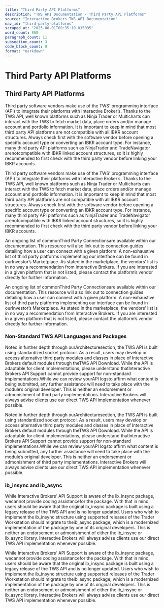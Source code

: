```yaml
---
title: "Third Party API Platforms"
description: "TWS API Documentation - Third Party API Platforms"
source: "Interactive Brokers TWS API Documentation"
nav_id: "third-party-platforms"
scraped_at: "2025-08-01T00:35:10.015035"
word_count: 868
paragraph_count: 11
subsection_count: 3
code_block_count: 0
format: "markdown"
---
```


# Third Party API Platforms

## Third Party API Platforms

Third party software vendors make use of the TWS’ programming interface (API) to integrate their platforms with Interactive Broker’s. Thanks to the TWS API, well known platforms such as Ninja Trader or Multicharts can interact with the TWS to fetch market data, place orders and/or manage account and portfolio information.
It is important to keep in mind that most third party API platforms are not compatible with all IBKR account structures. Always check first with the software vendor before opening a specific account type or converting an IBKR account type. For instance, many third party API platforms such as NinjaTrader and TradeNavigator arenotcompatible with IBKR linked account structures, so it is highly recommended to first check with the third party vendor before linking your IBKR accounts.

Third party software vendors make use of the TWS’ programming interface (API) to integrate their platforms with Interactive Broker’s. Thanks to the TWS API, well known platforms such as Ninja Trader or Multicharts can interact with the TWS to fetch market data, place orders and/or manage account and portfolio information.
It is important to keep in mind that most third party API platforms are not compatible with all IBKR account structures. Always check first with the software vendor before opening a specific account type or converting an IBKR account type. For instance, many third party API platforms such as NinjaTrader and TradeNavigator arenotcompatible with IBKR linked account structures, so it is highly recommended to first check with the third party vendor before linking your IBKR accounts.

An ongoing list of commonThird Party Connectionsare available within our documentation. This resource will also link out to connection guides detailing how a user can connect with a given platform.
A non-exhaustive list of third party platforms implementing our interface can be found in ourInvestor’s Marketplace. As stated in the marketplace, the vendors’ list is in no way a recommendation from Interactive Brokers. If you are interested in a given platform that is not listed, please contact the platform’s vendor directly for further information.

An ongoing list of commonThird Party Connectionsare available within our documentation. This resource will also link out to connection guides detailing how a user can connect with a given platform.
A non-exhaustive list of third party platforms implementing our interface can be found in ourInvestor’s Marketplace. As stated in the marketplace, the vendors’ list is in no way a recommendation from Interactive Brokers. If you are interested in a given platform that is not listed, please contact the platform’s vendor directly for further information.

### Non-Standard TWS API Languages and Packages

Noted in further depth through ourArchitecturesection, the TWS API is built using standardized socket protocol. As a result, users may develop or access alternative third party modules and classes in place of Interactive Brokers default modules through theTWS API Download. While the API is adaptable for client implementations, please understand thatInteractive Brokers API Support cannot provide support for non-standard implementations.While we can review yourAPI logsto affirm what content is being submitted, any further assistance will need to take place with the module’s original developer.
This is neither an endorsement or admonishment of third party implementations. Interactive Brokers will always advise clients use our direct TWS API implementation whenever possible.

Noted in further depth through ourArchitecturesection, the TWS API is built using standardized socket protocol. As a result, users may develop or access alternative third party modules and classes in place of Interactive Brokers default modules through theTWS API Download. While the API is adaptable for client implementations, please understand thatInteractive Brokers API Support cannot provide support for non-standard implementations.While we can review yourAPI logsto affirm what content is being submitted, any further assistance will need to take place with the module’s original developer.
This is neither an endorsement or admonishment of third party implementations. Interactive Brokers will always advise clients use our direct TWS API implementation whenever possible.

### ib_insync and ib_async

While Interactive Brokers’ API Support is aware of the ib_insync package, wecannot provide coding assistancefor the package.
With that in mind, users should be aware that the original ib_insync package is built using a legacy release of the TWS API and is no longer updated. Users who wish to implement the ib_insync structure using supported releases of the Trader Workstation should migrate to theib_async package, which is a modernized implementation of the package by one of its original developers.
This is neither an endorsement or admonishment of either the ib_insync or ib_async library. Interactive Brokers will always advise clients use our direct TWS API implementation whenever possible.

While Interactive Brokers’ API Support is aware of the ib_insync package, wecannot provide coding assistancefor the package.
With that in mind, users should be aware that the original ib_insync package is built using a legacy release of the TWS API and is no longer updated. Users who wish to implement the ib_insync structure using supported releases of the Trader Workstation should migrate to theib_async package, which is a modernized implementation of the package by one of its original developers.
This is neither an endorsement or admonishment of either the ib_insync or ib_async library. Interactive Brokers will always advise clients use our direct TWS API implementation whenever possible.